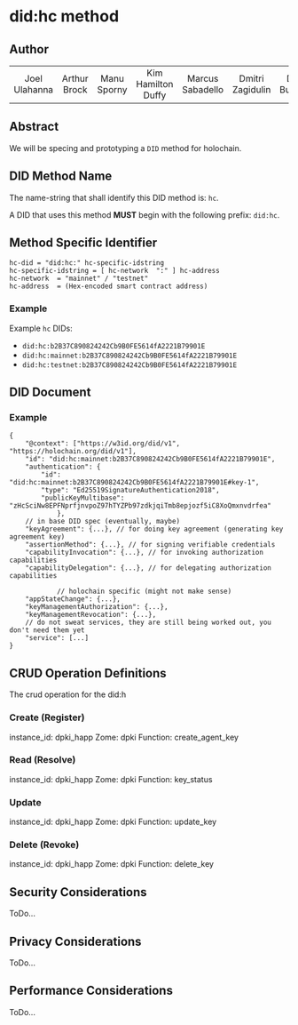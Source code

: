 # did:hc method

## Author

<table style="text-align: center; border-width: 0;">
  <tr>
   <td>Joel Ulahanna
   </td>
   <td>Arthur Brock<br/>
   </td>
   <td>Manu Sporny<br/>
   </td>	  
   <td>Kim Hamilton Duffy<br/>
   </td>
   <td>Marcus Sabadello<br/>
   </td>
   <td>Dmitri Zagidulin<br/>
   </td>
   <td>Dan Burnett<br/>
   </td>	  
</tr>
</table>


## Abstract 
We will be specing and prototyping a `DID` method for holochain.


## DID Method Name

The name-string that shall identify this DID method is: `hc`.

A DID that uses this method **MUST** begin with the following prefix: `did:hc`.

## Method Specific Identifier
    hc-did = "did:hc:" hc-specific-idstring
    hc-specific-idstring = [ hc-network  ":" ] hc-address
    hc-network  = "mainnet" / "testnet"
    hc-address  = (Hex-encoded smart contract address)
### Example

Example `hc` DIDs:

 - `did:hc:b2B37C890824242Cb9B0FE5614fA2221B79901E`
 - `did:hc:mainnet:b2B37C890824242Cb9B0FE5614fA2221B79901E`
 - `did:hc:testnet:b2B37C890824242Cb9B0FE5614fA2221B79901E`

## DID Document

### Example

	{
		"@context": ["https://w3id.org/did/v1", "https://holochain.org/did/v1"],
		"id": "did:hc:mainnet:b2B37C890824242Cb9B0FE5614fA2221B79901E",
		"authentication": {
			"id": "did:hc:mainnet:b2B37C890824242Cb9B0FE5614fA2221B79901E#key-1",
			"type": "Ed25519SignatureAuthentication2018",
			"publicKeyMultibase": "zHcSciNw8EPFNprfjnvpoZ97hTYZPb97zdkjqiTmb8epjozf5iC8XoQmxnvdrfea"
                },
		// in base DID spec (eventually, maybe)
		"keyAgreement": {...}, // for doing key agreement (generating key agreement key)
		"assertionMethod": {...}, // for signing verifiable credentials
		"capabilityInvocation": {...}, // for invoking authorization capabilities
		"capabilityDelegation": {...}, // for delegating authorization capabilities

                // holochain specific (might not make sense)
		"appStateChange": {...},
		"keyManagementAuthorization": {...},
		"keyManagementRevocation": {...},
		// do not sweat services, they are still being worked out, you don't need them yet
		"service": [...]
	}

## CRUD Operation Definitions
The crud operation for the did:h
### Create (Register)
instance_id: dpki_happ
Zome: dpki
Function: create_agent_key

### Read (Resolve)
instance_id: dpki_happ
Zome: dpki
Function: key_status

### Update
instance_id: dpki_happ
Zome: dpki
Function: update_key

### Delete (Revoke) 
instance_id: dpki_happ
Zome: dpki
Function: delete_key

## Security Considerations
ToDo...

## Privacy Considerations
ToDo...

## Performance Considerations
ToDo...
